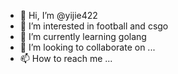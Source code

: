 - 👋 Hi, I’m @yijie422
- 👀 I’m interested in football and csgo
- 🌱 I’m currently learning golang
- 💞️ I’m looking to collaborate on ...
- 📫 How to reach me ...

<!---
yijie422/yijie422 is a ✨ special ✨ repository because its `README.md` (this file) appears on your GitHub profile.
You can click the Preview link to take a look at your changes.
--->
